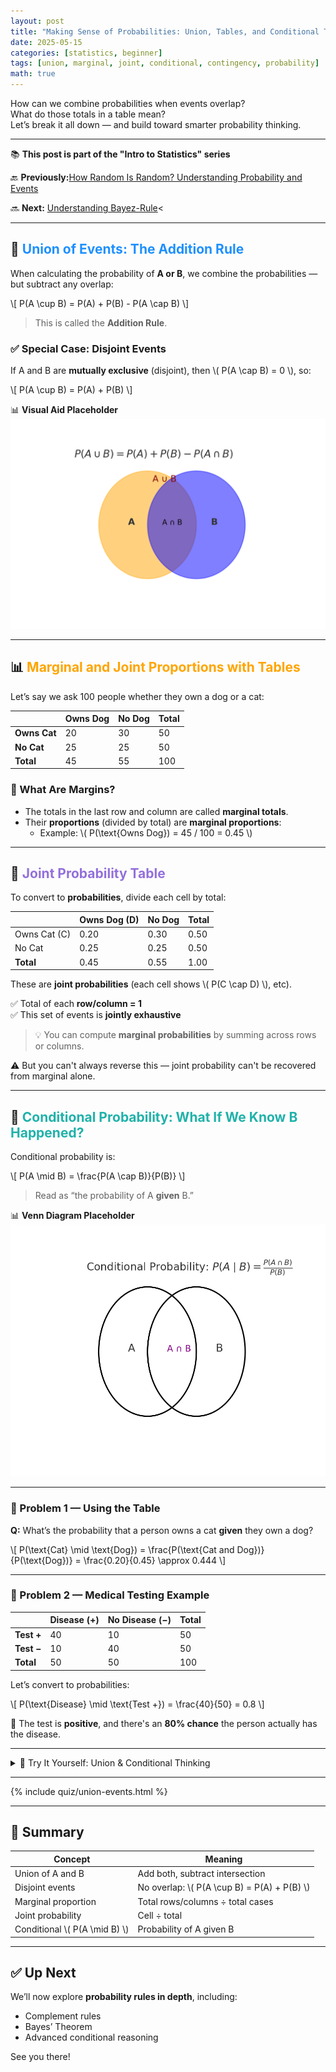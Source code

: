 ```yaml
---
layout: post
title: "Making Sense of Probabilities: Union, Tables, and Conditional Thinking"
date: 2025-05-15
categories: [statistics, beginner]
tags: [union, marginal, joint, conditional, contingency, probability]
math: true
---
```


How can we combine probabilities when events overlap?  
What do those totals in a table mean?  
Let’s break it all down — and build toward smarter probability thinking.

---

<div class="series-nav">
  <p>📚 <strong>This post is part of the "Intro to Statistics" series</strong></p>
  <p>🔙 <strong>Previously:</strong><a href="/posts/Randomness/">How Random Is Random? Understanding Probability and Events</a> </p>
  <p>🔜 <strong>Next:</strong> <a href="/posts/Bayes-_Rule/">Understanding Bayez-Rule</a><</p>
</div>

---

## 🔗 <span style="color:#1E90FF;">Union of Events: The Addition Rule</span>

When calculating the probability of **A or B**, we combine the probabilities — but subtract any overlap:

\\[
P(A \cup B) = P(A) + P(B) - P(A \cap B)
\\]

> This is called the **Addition Rule**.

### ✅ Special Case: Disjoint Events

If A and B are **mutually exclusive** (disjoint), then \\( P(A \cap B) = 0 \\), so:

\\[
P(A \cup B) = P(A) + P(B)
\\]

📊 **Visual Aid Placeholder**  
![Union of Events](../assets/images/venn_union_clear.png)


---

## 📊 <span style="color:#FFA500;">Marginal and Joint Proportions with Tables</span>

Let’s say we ask 100 people whether they own a dog or a cat:

|                 | Owns Dog | No Dog | Total |
|-----------------|----------|--------|-------|
| **Owns Cat**    |   20     |   30   |  50   |
| **No Cat**      |   25     |   25   |  50   |
| **Total**       |   45     |   55   | 100   |

### 🧩 What Are Margins?

- The totals in the last row and column are called **marginal totals**.
- Their **proportions** (divided by total) are **marginal proportions**:
  - Example: \\( P(\text{Owns Dog}) = 45 / 100 = 0.45 \\)

---

## 🔄 <span style="color:#9370DB;">Joint Probability Table</span>

To convert to **probabilities**, divide each cell by total:

|                 | Owns Dog (D) | No Dog | Total |
|-----------------|-------------|--------|-------|
| Owns Cat (C)    | 0.20         | 0.30   | 0.50  |
| No Cat          | 0.25         | 0.25   | 0.50  |
| **Total**       | 0.45         | 0.55   | 1.00  |

These are **joint probabilities** (each cell shows \\( P(C \cap D) \\), etc).

✅ Total of each **row/column = 1**  
✅ This set of events is **jointly exhaustive**

> 💡 You can compute **marginal probabilities** by summing across rows or columns.

⚠️ But you can't always reverse this — joint probability can't be recovered from marginal alone.

---

## 📌 <span style="color:#20B2AA;">Conditional Probability: What If We Know B Happened?</span>

Conditional probability is:

\\[
P(A \mid B) = \frac{P(A \cap B)}{P(B)}
\\]

> Read as “the probability of A **given** B.”

📊 **Venn Diagram Placeholder**  
![Conditional Probability Venn](../assets/images/conditional_probability_venn.png)

---

### 🧪 Problem 1 — Using the Table

**Q:** What’s the probability that a person owns a cat **given** they own a dog?

\\[
P(\text{Cat} \mid \text{Dog}) = \frac{P(\text{Cat and Dog})}{P(\text{Dog})} = \frac{0.20}{0.45} \approx 0.444
\\]

---

### 🧪 Problem 2 — Medical Testing Example

|               | Disease (+) | No Disease (−) | Total |
|---------------|-------------|----------------|--------|
| **Test +**    | 40          | 10             | 50     |
| **Test −**    | 10          | 40             | 50     |
| **Total**     | 50          | 50             | 100    |

Let’s convert to probabilities:

\\[
P(\text{Disease} \mid \text{Test +}) = \frac{40}{50} = 0.8
\\]

🧠 The test is **positive**, and there's an **80% chance** the person actually has the disease.

---

<details class="border rounded p-3 bg-light my-4">
  <summary class="fw-bold text-primary">🧠 Try It Yourself: Union & Conditional Thinking</summary>
  <div class="mt-2">

    <p><strong>Q1:</strong> If A and B are disjoint, what is 
    <span class="katex">\( P(A \cup B) \)</span>?</p>
    <details class="my-2">
      <summary><strong>💡 Show Answer</strong></summary>
      <p><span class="katex">\( P(A) + P(B) \)</span></p>
    </details>

    <p><strong>Q2:</strong> How do you compute a joint probability in a table?</p>
    <details class="my-2">
      <summary><strong>💡 Show Answer</strong></summary>
      <p>Divide each cell count by the grand total.</p>
    </details>

    <p><strong>Q3:</strong> What is <span class="katex">\( P(A \mid B) \)</span>?</p>
    <details class="my-2">
      <summary><strong>💡 Show Answer</strong></summary>
      <p><span class="katex">\( P(A \cap B) / P(B) \)</span></p>
    </details>

  </div>
</details>


---

{% include quiz/union-events.html %}

---
## 🧠 Summary

| Concept              | Meaning                                                |
|----------------------|--------------------------------------------------------|
| Union of A and B     | Add both, subtract intersection                       |
| Disjoint events      | No overlap: \\( P(A \cup B) = P(A) + P(B) \\)         |
| Marginal proportion  | Total rows/columns ÷ total cases                      |
| Joint probability    | Cell ÷ total                                           |
| Conditional \\( P(A \mid B) \\) | Probability of A given B                    |

---

## ✅ Up Next

We’ll now explore **probability rules in depth**, including:
- Complement rules  
- Bayes’ Theorem  
- Advanced conditional reasoning

See you there!
